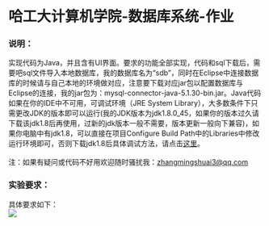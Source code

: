 # 哈工大计算机学院-数据库系统-作业

### 说明：

实现代码为Java，并且含有UI界面。要求的功能全部实现，代码和sql下载后，需要吧sql文件导入本地数据库，我的数据库名为“sdb”，同时在Eclipse中连接数据库的时候请与自己本地的环境做对应，注意要下载对应jar包以配置数据库与Eclipse的连接，我的jar包为：mysql-connector-java-5.1.30-bin.jar。Java代码如果在你的IDE中不可用，可调试环境（JRE System Library），大多数条件下只需更改JDK的版本即可以运行(我的JDK版本为jdk1.8.0_45，如果你的版本过久请下载该jdk1.8后再使用，过新的jdk版本一般不需要，版本更新一般向下兼容)，如果你电脑中有jdk1.8，可以直接在项目Configure Build Path中的Libraries中修改运行环境即可，否则下载jdk1.8后具体调试方法，请点击[这里](https://jingyan.baidu.com/article/6dad5075122d05a123e36ed4.html)。<br><br>
注：如果有疑问或代码不好用欢迎随时骚扰我：zhangmingshuai3@qq.com
	
### 实验要求：<br>

具体要求如下：<br>
![](https://github.com/Remainin/Student_Info_Management_System/blob/master/%E4%BD%9C%E4%B8%9A%E8%A6%81%E6%B1%82.png)
